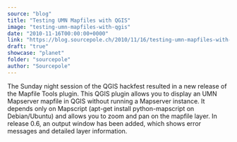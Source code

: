 ```yaml
---
source: "blog"
title: "Testing UMN Mapfiles with QGIS"
image: "testing-umn-mapfiles-with-qgis"
date: "2010-11-16T00:00:00+0000"
link: "https://blog.sourcepole.ch/2010/11/16/testing-umn-mapfiles-with-qgis/"
draft: "true"
showcase: "planet"
folder: "sourcepole"
author: "Sourcepole"
---
```


The Sunday night session of the QGIS hackfest resulted in a new release of the Mapfile Tools plugin.
This QGIS plugin allows you to display an UMN Mapserver mapfile in QGIS without running a Mapserver instance. It depends only on Mapscript (apt-get install python-mapscript on Debian/Ubuntu) and allows you to zoom and pan on the mapfile layer.
In release 0.6, an output window has been added, which shows error messages and detailed layer information.
